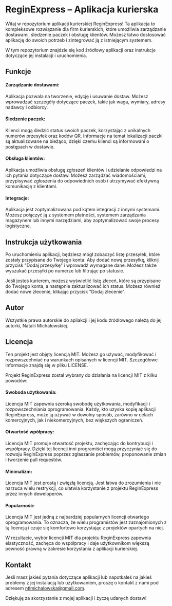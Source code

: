# ReginExpress – Aplikacja kurierska

Witaj w repozytorium aplikacji kurierskiej ReginExpress! Ta aplikacja to kompleksowe rozwiązanie dla firm kurierskich, które umożliwia zarządzanie dostawami, śledzenie paczek i obsługę klientów. Możesz łatwo dostosować aplikację do swoich potrzeb i zintegrować ją z istniejącym systemem.

W tym repozytorium znajdzie się kod źródłowy aplikacji oraz instrukcje dotyczące jej instalacji i uruchomienia.


## Funkcje

#### Zarządzanie dostawami:
Aplikacja pozwala na tworzenie, edycję i usuwanie dostaw. Możesz wprowadzać szczegóły dotyczące paczek, takie jak waga, wymiary, adresy nadawcy i odbiorcy.

#### Śledzenie paczek:
Klienci mogą śledzić status swoich paczek, korzystając z unikalnych numerów przesyłek oraz kodów QR. Informacje na temat lokalizacji paczki są aktualizowane na bieżąco, dzięki czemu klienci są informowani o postępach w dostawie.

#### Obsługa klientów:
Aplikacja umożliwia obsługę zgłoszeń klientów i udzielanie odpowiedzi na ich pytania dotyczące dostaw. Możesz zarządzać wiadomościami, przypisywać zgłoszenia do odpowiednich osób i utrzymywać efektywną komunikację z klientami.

#### Integracje:
Aplikacja jest zoptymalizowana pod kątem integracji z innymi systemami. Możesz połączyć ją z systemem płatności, systemem zarządzania magazynem lub innymi narzędziami, aby zoptymalizować swoje procesy logistyczne.


## Instrukcja użytkowania

Po uruchomieniu aplikacji, będziesz mógł zobaczyć listę przesyłek, które zostały przypisane do Twojego konta. Aby dodać nową przesyłkę, kliknij przycisk "Dodaj przesyłkę" i wprowadź wymagane dane. Możesz także wyszukać przesyłki po numerze lub filtrując po statusie.

Jeśli jesteś kurierem, możesz wyświetlić listę zleceń, które są przypisane do Twojego konta, a następnie zaktualizować ich status. Możesz również dodać nowe zlecenie, klikając przycisk "Dodaj zlecenie".


## Autor

Wszystkie prawa autorskie do apliakcji i jej kodu źródłowego należą do jej autorki, Natalii Michałowskiej.


## Licencja
Ten projekt jest objęty licencją MIT. Możesz go używać, modyfikować i rozpowszechniać na warunkach opisanych w licencji MIT. Szczegółowe informacje znajdą się w pliku LICENSE.


Projekt ReginExpress został wybrany do działania na licencji MIT z kilku powodów:

#### Swoboda użytkowania:
Licencja MIT zapewnia szeroką swobodę użytkowania, modyfikacji i rozpowszechniania oprogramowania. Każdy, kto uzyska kopię aplikacji ReginExpress, może ją używać w dowolny sposób, zarówno w celach komercyjnych, jak i niekomercyjnych, bez większych ograniczeń.

#### Otwartość wpółpracy:
Licencja MIT promuje otwartość projektu, zachęcając do kontrybucji i współpracy. Dzięki tej licencji inni programiści mogą przyczyniać się do rozwoju ReginExpress poprzez zgłaszanie problemów, proponowanie zmian i tworzenie pull requestów.

#### Minimalizm:
Licencja MIT jest prostą i zwięzłą licencją. Jest łatwa do zrozumienia i nie narzuca wielu restrykcji, co ułatwia korzystanie z projektu ReginExpress przez innych deweloperów.

#### Popularność:
Licencja MIT jest jedną z najbardziej popularnych licencji otwartego oprogramowania. To oznacza, że wielu programistów jest zaznajomionych z tą licencją i czuje się komfortowo korzystając z projektów opartych na niej.

W rezultacie, wybór licencji MIT dla projektu ReginExpress zapewnia elastyczność, zachęca do współpracy i daje użytkownikom większą pewność prawną w zakresie korzystania z aplikacji kurierskiej.


## Kontakt

Jeśli masz jakieś pytania dotyczące aplikacji lub napotkałeś na jakieś problemy z jej instalacją lub użytkowaniem, proszę o kontakt z nami pod adresem ntlmichalowska@gmail.com.

Dziękuję za skorzystanie z mojej aplikacji i życzę udanych dostaw!
